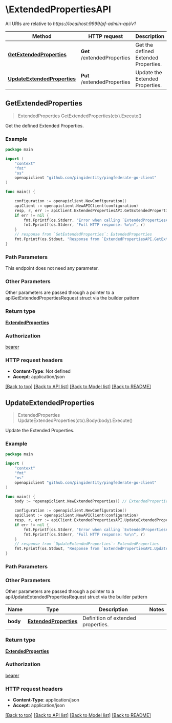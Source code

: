 # \ExtendedPropertiesAPI

All URIs are relative to *https://localhost:9999/pf-admin-api/v1*

Method | HTTP request | Description
------------- | ------------- | -------------
[**GetExtendedProperties**](ExtendedPropertiesAPI.md#GetExtendedProperties) | **Get** /extendedProperties | Get the defined Extended Properties.
[**UpdateExtendedProperties**](ExtendedPropertiesAPI.md#UpdateExtendedProperties) | **Put** /extendedProperties | Update the Extended Properties.



## GetExtendedProperties

> ExtendedProperties GetExtendedProperties(ctx).Execute()

Get the defined Extended Properties.

### Example

```go
package main

import (
	"context"
	"fmt"
	"os"
	openapiclient "github.com/pingidentity/pingfederate-go-client"
)

func main() {

	configuration := openapiclient.NewConfiguration()
	apiClient := openapiclient.NewAPIClient(configuration)
	resp, r, err := apiClient.ExtendedPropertiesAPI.GetExtendedProperties(context.Background()).Execute()
	if err != nil {
		fmt.Fprintf(os.Stderr, "Error when calling `ExtendedPropertiesAPI.GetExtendedProperties``: %v\n", err)
		fmt.Fprintf(os.Stderr, "Full HTTP response: %v\n", r)
	}
	// response from `GetExtendedProperties`: ExtendedProperties
	fmt.Fprintf(os.Stdout, "Response from `ExtendedPropertiesAPI.GetExtendedProperties`: %v\n", resp)
}
```

### Path Parameters

This endpoint does not need any parameter.

### Other Parameters

Other parameters are passed through a pointer to a apiGetExtendedPropertiesRequest struct via the builder pattern


### Return type

[**ExtendedProperties**](ExtendedProperties.md)

### Authorization

[bearer](../README.md#bearer)

### HTTP request headers

- **Content-Type**: Not defined
- **Accept**: application/json

[[Back to top]](#) [[Back to API list]](../README.md#documentation-for-api-endpoints)
[[Back to Model list]](../README.md#documentation-for-models)
[[Back to README]](../README.md)


## UpdateExtendedProperties

> ExtendedProperties UpdateExtendedProperties(ctx).Body(body).Execute()

Update the Extended Properties.

### Example

```go
package main

import (
	"context"
	"fmt"
	"os"
	openapiclient "github.com/pingidentity/pingfederate-go-client"
)

func main() {
	body := *openapiclient.NewExtendedProperties() // ExtendedProperties | Definition of extended properties.

	configuration := openapiclient.NewConfiguration()
	apiClient := openapiclient.NewAPIClient(configuration)
	resp, r, err := apiClient.ExtendedPropertiesAPI.UpdateExtendedProperties(context.Background()).Body(body).Execute()
	if err != nil {
		fmt.Fprintf(os.Stderr, "Error when calling `ExtendedPropertiesAPI.UpdateExtendedProperties``: %v\n", err)
		fmt.Fprintf(os.Stderr, "Full HTTP response: %v\n", r)
	}
	// response from `UpdateExtendedProperties`: ExtendedProperties
	fmt.Fprintf(os.Stdout, "Response from `ExtendedPropertiesAPI.UpdateExtendedProperties`: %v\n", resp)
}
```

### Path Parameters



### Other Parameters

Other parameters are passed through a pointer to a apiUpdateExtendedPropertiesRequest struct via the builder pattern


Name | Type | Description  | Notes
------------- | ------------- | ------------- | -------------
 **body** | [**ExtendedProperties**](ExtendedProperties.md) | Definition of extended properties. | 

### Return type

[**ExtendedProperties**](ExtendedProperties.md)

### Authorization

[bearer](../README.md#bearer)

### HTTP request headers

- **Content-Type**: application/json
- **Accept**: application/json

[[Back to top]](#) [[Back to API list]](../README.md#documentation-for-api-endpoints)
[[Back to Model list]](../README.md#documentation-for-models)
[[Back to README]](../README.md)

